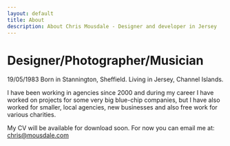 ```yaml
---
layout: default
title: About
description: About Chris Mousdale - Designer and developer in Jersey
---
```


# Designer/Photographer/Musician

19/05/1983
Born in Stannington, Sheffield.
Living in Jersey, Channel Islands.

I have been working in agencies since 2000 and during my career I have worked on projects for some very big blue-chip companies, but I have also worked for smaller, local agencies, new businesses and also free work for various charities.

My CV will be available for download soon. For now you can email me at: [chris@mousdale.com][1]

[1]: mailto:chris@mousdale.com